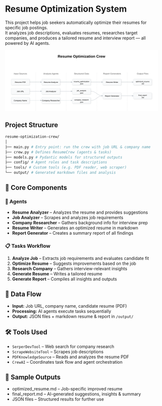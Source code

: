 # Resume Optimization System

This project helps job seekers automatically optimize their resumes for specific job postings.  
It analyzes job descriptions, evaluates resumes, researches target companies, and produces a tailored resume and interview report — all powered by AI agents.


![Resume Optimization System Architecture](docs/architecture-diagam.svg)

## Project Structure

```bash
resume-optimization-crew/
│
├── main.py # Entry point: run the crew with job URL & company name
├── crew.py # Defines ResumeCrew (agents & tasks)
├── models.py # Pydantic models for structured outputs
├── config/ # Agent roles and task descriptions
├── tools/ # Custom tools (e.g. PDF reader, web scraper)
└── output/ # Generated markdown files and analysis
```

## 🧩 Core Components

### 👥 Agents
- **Resume Analyzer** – Analyzes the resume and provides suggestions
- **Job Analyzer** – Scrapes and analyzes job requirements
- **Company Researcher** – Gathers background info for interview prep
- **Resume Writer** – Generates an optimized resume in markdown
- **Report Generator** – Creates a summary report of all findings

### 📋 Tasks Workflow
1. **Analyze Job** – Extracts job requirements and evaluates candidate fit
2. **Optimize Resume** – Suggests improvements based on the job
3. **Research Company** – Gathers interview-relevant insights
4. **Generate Resume** – Writes a tailored resume
5. **Generate Report** – Compiles all insights and outputs


## 🔄 Data Flow

- **Input:** Job URL, company name, candidate resume (PDF)
- **Processing:** AI agents execute tasks sequentially
- **Output:** JSON files + markdown resume & report in `/output/`


## 🛠 Tools Used

- `SerperDevTool` – Web search for company research
- `ScrapeWebsiteTool` – Scrapes job descriptions
- `PDFKnowledgeSource` – Reads and analyzes the resume PDF
- `CrewAI` – Coordinates task flow and agent orchestration

## 📌 Sample Outputs

- optimized_resume.md – Job-specific improved resume
- final_report.md – AI-generated suggestions, insights & summary
- JSON files – Structured results for further use
